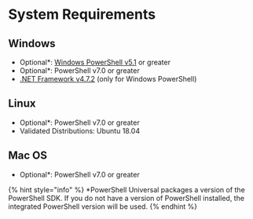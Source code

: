 # System Requirements

## Windows

* Optional\*: [Windows PowerShell v5.1](https://www.microsoft.com/en-us/download/details.aspx?id=54616) or greater 
* Optional\*: PowerShell v7.0 or greater
* [.NET Framework v4.7.2](https://dotnet.microsoft.com/download/dotnet-framework/net472) \(only for Windows PowerShell\)

## Linux

* Optional\*: PowerShell v7.0 or greater
* Validated Distributions: Ubuntu 18.04

## Mac OS

* Optional\*: PowerShell v7.0 or greater

{% hint style="info" %}
\*PowerShell Universal packages a version of the PowerShell SDK. If you do not have a version of PowerShell installed, the integrated PowerShell version will be used. 
{% endhint %}



